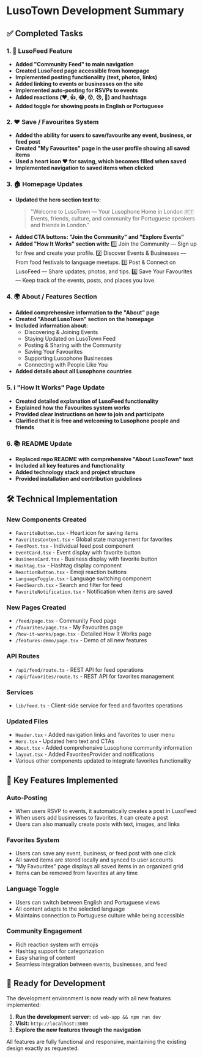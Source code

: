 # LusoTown Development Summary

## ✅ Completed Tasks

### 1. 📱 LusoFeed Feature
- **Added "Community Feed" to main navigation**
- **Created LusoFeed page accessible from homepage**
- **Implemented posting functionality (text, photos, links)**
- **Added linking to events or businesses on the site**
- **Implemented auto-posting for RSVPs to events**
- **Added reactions (❤️, 👍, 😂, 😮, 😢, 🤩) and hashtags**
- **Added toggle for showing posts in English or Portuguese**

### 2. ❤️ Save / Favourites System
- **Added the ability for users to save/favourite any event, business, or feed post**
- **Created "My Favourites" page in the user profile showing all saved items**
- **Used a heart icon ❤️ for saving, which becomes filled when saved**
- **Implemented navigation to saved items when clicked**

### 3. 🏠 Homepage Updates
- **Updated the hero section text to:**
  > "Welcome to LusoTown — Your Lusophone Home in London 🇵🇹
  > Events, friends, culture, and community for Portuguese speakers and friends in London."
- **Added CTA buttons: "Join the Community" and "Explore Events"**
- **Added "How It Works" section with:**
  1️⃣ Join the Community — Sign up for free and create your profile.
  2️⃣ Discover Events & Businesses — From food festivals to language meetups.
  3️⃣ Post & Connect on LusoFeed — Share updates, photos, and tips.
  4️⃣ Save Your Favourites — Keep track of the events, posts, and places you love.

### 4. 🌍 About / Features Section
- **Added comprehensive information to the "About" page**
- **Created "About LusoTown" section on the homepage**
- **Included information about:**
  - Discovering & Joining Events
  - Staying Updated on LusoTown Feed
  - Posting & Sharing with the Community
  - Saving Your Favourites
  - Supporting Lusophone Businesses
  - Connecting with People Like You
- **Added details about all Lusophone countries**

### 5. ℹ️ "How It Works" Page Update
- **Created detailed explanation of LusoFeed functionality**
- **Explained how the Favourites system works**
- **Provided clear instructions on how to join and participate**
- **Clarified that it is free and welcoming to Lusophone people and friends**

### 6. 📚 README Update
- **Replaced repo README with comprehensive "About LusoTown" text**
- **Included all key features and functionality**
- **Added technology stack and project structure**
- **Provided installation and contribution guidelines**

## 🛠️ Technical Implementation

### New Components Created
- `FavoriteButton.tsx` - Heart icon for saving items
- `FavoritesContext.tsx` - Global state management for favorites
- `FeedPost.tsx` - Individual feed post component
- `EventCard.tsx` - Event display with favorite button
- `BusinessCard.tsx` - Business display with favorite button
- `Hashtag.tsx` - Hashtag display component
- `ReactionButton.tsx` - Emoji reaction buttons
- `LanguageToggle.tsx` - Language switching component
- `FeedSearch.tsx` - Search and filter for feed
- `FavoriteNotification.tsx` - Notification when items are saved

### New Pages Created
- `/feed/page.tsx` - Community Feed page
- `/favorites/page.tsx` - My Favourites page
- `/how-it-works/page.tsx` - Detailed How It Works page
- `/features-demo/page.tsx` - Demo of all new features

### API Routes
- `/api/feed/route.ts` - REST API for feed operations
- `/api/favorites/route.ts` - REST API for favorites management

### Services
- `lib/feed.ts` - Client-side service for feed and favorites operations

### Updated Files
- `Header.tsx` - Added navigation links and favorites to user menu
- `Hero.tsx` - Updated hero text and CTAs
- `About.tsx` - Added comprehensive Lusophone community information
- `layout.tsx` - Added FavoritesProvider and notifications
- Various other components updated to integrate favorites functionality

## 🎯 Key Features Implemented

### Auto-Posting
- When users RSVP to events, it automatically creates a post in LusoFeed
- When users add businesses to favorites, it can create a post
- Users can also manually create posts with text, images, and links

### Favorites System
- Users can save any event, business, or feed post with one click
- All saved items are stored locally and synced to user accounts
- "My Favourites" page displays all saved items in an organized grid
- Items can be removed from favorites at any time

### Language Toggle
- Users can switch between English and Portuguese views
- All content adapts to the selected language
- Maintains connection to Portuguese culture while being accessible

### Community Engagement
- Rich reaction system with emojis
- Hashtag support for categorization
- Easy sharing of content
- Seamless integration between events, businesses, and feed

## 🚀 Ready for Development

The development environment is now ready with all new features implemented:

1. **Run the development server:** `cd web-app && npm run dev`
2. **Visit:** `http://localhost:3000`
3. **Explore the new features through the navigation**

All features are fully functional and responsive, maintaining the existing design exactly as requested.
